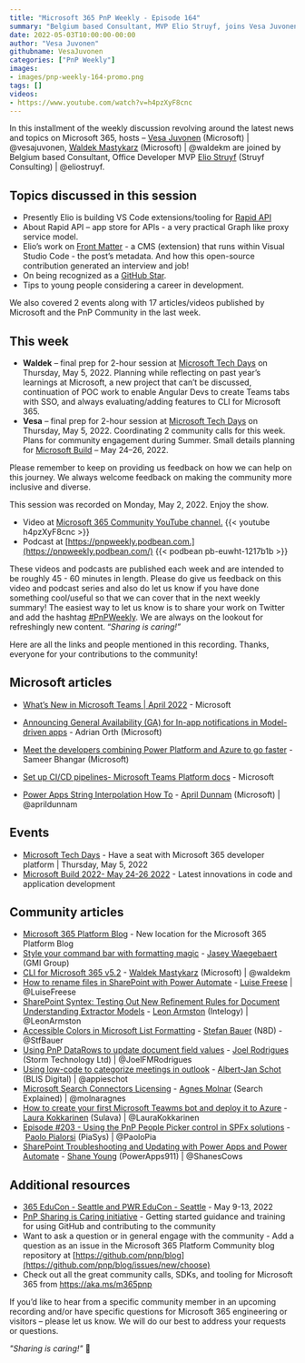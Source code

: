 ```yaml
---
title: "Microsoft 365 PnP Weekly - Episode 164"
summary: "Belgium based Consultant, MVP Elio Struyf, joins Vesa Juvonen and Waldek Mastykarz to discuss Elio’s work building VS Code extensions/tooling for Rapid API, his open-source Front Matter extension, recognition as a GitHub Star, and 17 articles/videos from Microsoft and Community."
date: 2022-05-03T10:00:00-00:00
author: "Vesa Juvonen"
githubname: VesaJuvonen
categories: ["PnP Weekly"]
images:
- images/pnp-weekly-164-promo.png
tags: []
videos:
- https://www.youtube.com/watch?v=h4pzXyF8cnc
---
```


In this installment of the weekly discussion revolving around the latest news
and topics on Microsoft 365, hosts – [Vesa
Juvonen](http://twitter.com/vesajuvonen) (Microsoft) \| @vesajuvonen, [Waldek
Mastykarz](http://twitter.com/waldekm) (Microsoft) \| @waldekm are joined by
Belgium based Consultant, Office Developer MVP [Elio
Struyf](https://twitter.com/eliostruyf) (Struyf Consulting) \| @eliostruyf.

## Topics discussed in this session

* Presently Elio is building VS Code extensions/tooling for [Rapid
    API](https://rapidapi.com/)
* About Rapid API – app store for APIs - a very practical Graph like proxy
    service model.
* Elio’s work on [Front
    Matter](https://www.eliostruyf.com/features-benefits-front-matter-cms/) - a
    CMS (extension) that runs within Visual Studio Code - the post’s metadata.
    And how this open-source contribution generated an interview and job!
* On being recognized as a [GitHub Star](https://stars.github.com/).
* Tips to young people considering a career in development.

We also covered 2 events along with 17 articles/videos published by Microsoft and the PnP Community in the last week.  

## This week

* **Waldek** – final prep for 2-hour session at [Microsoft Tech
    Days](https://aka.ms/techdays/m365) on Thursday, May 5, 2022. Planning while
    reflecting on past year’s learnings at Microsoft, a new project that can’t
    be discussed, continuation of POC work to enable Angular Devs to create
    Teams tabs with SSO, and always evaluating/adding features to CLI for
    Microsoft 365.
* **Vesa** – final prep for 2-hour session at [Microsoft Tech
    Days](https://aka.ms/techdays/m365) on Thursday, May 5, 2022. Coordinating 2
    community calls for this week. Plans for community engagement during Summer.
    Small details planning for [Microsoft Build](https://mybuild.microsoft.com/)
    – May 24–26, 2022.

Please remember to keep on providing us feedback on how we can help on this journey. We always welcome feedback on making the community more inclusive and diverse.

This session was recorded on Monday, May 2, 2022. Enjoy the show.  

*   Video at [Microsoft 365 Community YouTube channel.](https://aka.ms/m365pnp-videos)
    {{< youtube h4pzXyF8cnc >}}
*   Podcast at [https://pnpweekly.podbean.com.](https://pnpweekly.podbean.com/) 
    {{< podbean pb-euwht-1217b1b >}}

These videos and podcasts are published each week and are intended to be roughly 45 - 60 minutes in length.  Please do give us feedback on this video and podcast series and also do let us know if you have done something cool/useful so that we can cover that in the next weekly summary! The easiest way to let us know is to share your work on Twitter and add the hashtag [#PnPWeekly](https://twitter.com/search?q=%23pnpweekly). We are always on the lookout for refreshingly new content. “_Sharing is caring!”_ 

Here are all the links and people mentioned in this recording. Thanks, everyone for your contributions to the community!

## Microsoft articles

* [What’s New in Microsoft Teams | April 2022](https://techcommunity.microsoft.com/t5/microsoft-teams-blog/what-s-new-in-microsoft-teams-april-2022/ba-p/3297881#power) - Microsoft

* [Announcing General Availability (GA) for In-app notifications in Model-driven apps](https://powerapps.microsoft.com/blog/announcing-general-availability-ga-for-in-app-notifications-in-model-driven-apps/) - Adrian Orth (Microsoft)
* [Meet the developers combining Power Platform and Azure to go faster](https://powerapps.microsoft.com/blog/meet-the-developers-combining-power-platform-and-azure-to-go-faster/) - Sameer Bhangar (Microsoft)
* [Set up CI/CD pipelines- Microsoft Teams Platform docs](https://docs.microsoft.com/microsoftteams/platform/toolkit/use-cicd-template?referrer=whats.new.rssfeed) - Microsoft
* [Power Apps String Interpolation How To](https://www.youtube.com/watch?v=33aiMrmelOI) - [April Dunnam](https://twitter.com/aprildunnam) (Microsoft) | @aprildunnam


## Events

* [Microsoft Tech Days](https://devblogs.microsoft.com/microsoft365dev/get-inspired-with-microsoft-365-apps-at-microsoft-tech-days/) - Have a seat with Microsoft 365 developer platform | Thursday, May 5, 2022
* [Microsoft Build 2022- May 24-26 2022](https://mybuild.microsoft.com) - Latest innovations in code and application development


## Community articles

* [Microsoft 365 Platform Blog](https://pnp.github.io/blog/) - New location for the Microsoft 365 Platform Blog
* [Style your command bar with formatting magic](https://pnp.github.io/blog/post/style-command-bar-with-formatting-magic/) - [Jasey Waegebaert](https://github.com/jwaegebaert/) (GMI Group)
* [CLI for Microsoft 365 v5.2](https://pnp.github.io/blog/cli-for-microsoft-365/cli-for-microsoft-365-v5-2/) - [Waldek Mastykarz](https://twitter.com/waldekm) (Microsoft) | @waldekm
* [How to rename files in SharePoint with Power Automate](https://pnp.github.io/blog/post/how-to-rename-files-in-sharepoint-with-power-automate/) - [Luise Freese](https://twitter.com/LuiseFreese) | @LuiseFreese
* [SharePoint Syntex: Testing Out New Refinement Rules for Document Understanding Extractor Models](https://www.leonarmston.com/2022/04/sharepoint-syntex-testing-out-new-refinement-rules-for-document-understanding-extractor-models/) - [Leon Armston](https://twitter.com/LeonArmston) (Intelogy) | @LeonArmston
* [Accessible Colors in Microsoft List Formatting](https://n8d.at/accessible-colors-in-microsoft-list-formatting) - [Stefan Bauer](https://twitter.com/StfBauer) (N8D) - @StfBauer
* [Using PnP DataRows to update document field values](https://www.m365-dev.com/2022/04/27/using-pnp-datarows-to-update-document-field-values/) - [Joel Rodrigues](https://twitter.com/JoelFMRodrigues) (Storm Technology Ltd) | @JoelFMRodrigues
* [Using low-code to categorize meetings in outlook](https://www.cloudappie.nl/lowcode-categorize-meetings-outlook/) - [Albert-Jan Schot](https://twitter.com/appieschot) (BLIS Digital) | @appieschot
* [Microsoft Search Connectors Licensing](https://searchexplained.com/microsoft-search-connectors-licensing/) - [Agnes Molnar](https://twitter.com/molnaragnes) (Search Explained) | @molnaragnes
* [How to create your first Microsoft Teawms bot and deploy it to Azure](https://laurakokkarinen.com/how-to-create-your-first-teams-bot-and-deploy-it-to-azure/) - [Laura Kokkarinen](https://twitter.com/LauraKokkarinen) (Sulava) | @LauraKokkarinen
* [Episode #203 - Using the PnP People Picker control in SPFx solutions](https://www.youtube.com/watch?v=fFCw4u9ywXc) - [Paolo Pialorsi](https://twitter.com/PaoloPia) (PiaSys) | @PaoloPia
* [SharePoint Troubleshooting and Updating with Power Apps and Power Automate](https://www.youtube.com/watch?v=Yx2mQQZ6z6E) - [Shane Young](https://twitter.com/ShanesCows) (PowerApps911) | @ShanesCows


## Additional resources

* [365 EduCon - Seattle and PWR EduCon - Seattle](https://techcommunity.microsoft.com/t5/microsoft-sharepoint-blog/two-conferences-in-one-365-educon-amp-pwr-educon-seattle-wa/ba-p/3285243) - May 9-13, 2022
* [PnP Sharing is Caring initiative](https://aka.ms/sharing-is-caring) - Getting started guidance and training for using GitHub and contributing to the community
* Want to ask a question or in general engage with the community - Add a question as an issue in the Microsoft 365 Platform Community blog repository at [https://github.com/pnp/blog](https://github.com/pnp/blog/issues/new/choose)
* Check out all the great community calls, SDKs, and tooling for Microsoft 365 from <https://aka.ms/m365pnp>

If you’d like to hear from a specific community member in an upcoming recording and/or have specific questions for Microsoft 365 engineering or visitors – please let us know. We will do our best to address your requests or questions.

_"Sharing is caring!"_ 🧡

